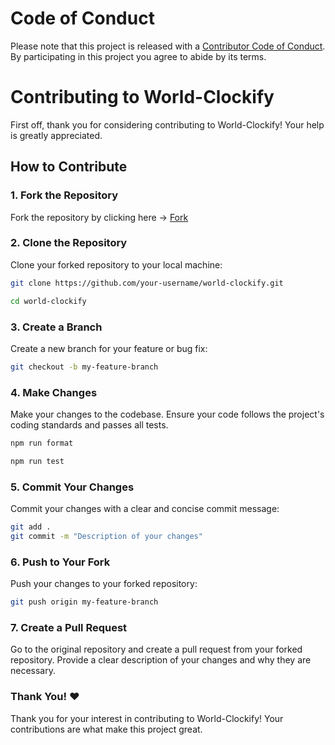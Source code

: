 # Code of Conduct

Please note that this project is released with a [Contributor Code of Conduct](https://www.contributor-covenant.org/version/2/0/code_of_conduct/). By participating in this project you agree to abide by its terms.

# Contributing to World-Clockify

First off, thank you for considering contributing to World-Clockify! Your help is greatly appreciated.

## How to Contribute

### 1. Fork the Repository

Fork the repository by clicking here -> [Fork](https://github.com/shivam-sharma7/world-clockify/fork)

### 2. Clone the Repository

Clone your forked repository to your local machine:

```bash
git clone https://github.com/your-username/world-clockify.git

cd world-clockify
```

### 3. Create a Branch

Create a new branch for your feature or bug fix:

```bash
git checkout -b my-feature-branch
```

### 4. Make Changes

Make your changes to the codebase. Ensure your code follows the project's coding standards and passes all tests.

```bash
npm run format

npm run test

```

### 5. Commit Your Changes

Commit your changes with a clear and concise commit message:

```bash
git add .
git commit -m "Description of your changes"
```

### 6. Push to Your Fork

Push your changes to your forked repository:

```bash
git push origin my-feature-branch
```

### 7. Create a Pull Request

Go to the original repository and create a pull request from your forked repository. Provide a clear description of your changes and why they are necessary.

### Thank You! ❤️

Thank you for your interest in contributing to World-Clockify! Your contributions are what make this project great.
